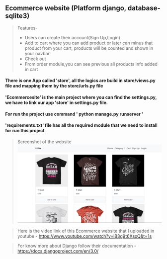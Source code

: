 ## Ecommerce website (Platform django, database-sqlite3)
> Features-<ul><li>Users can create their account(Sign Up,Login)</li>
            <li>Add to cart where you can add product or later can minus that product from your cart, products will be counted and shown in your navbar</li>
            <li>Check out</li>
            <li>From order module,you  can see previous all products info added in cart</li></ul>
       
#### There is one App called 'store', all the logics are  build in store/views.py file  and mapping them by the store/urls.py file
#### 'Ecommercesite' is the main project where you can find the settings.py, we have to link our app 'store' in settings.py file.
#### For run the project use command ' python manage.py runserver '
#### 'requirements.txt' file has all the required module that we need to install for run this project 


>Screenshot of the website ![](e.png)

> Here is the video  link  of this Ecommerce website that I uploaded in youtube - https://www.youtube.com/watch?v=iB3g9t6XsxQ&t=1s

>For know more about Django follow their documentation - https://docs.djangoproject.com/en/3.0/




